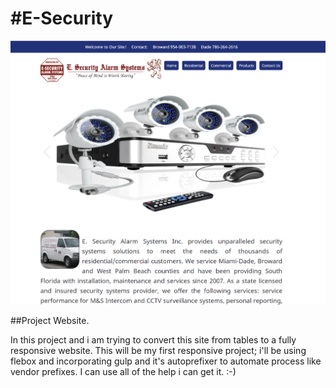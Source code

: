 #E-Security
==========
[![E-Security](hero-img.png)](http://luminoushilt.github.io/E-Security/)

##Project Website.

In this project and i am trying to convert this site from tables to a fully responsive website.  This will be my first responsive project; i'll be using flebox and incorporating gulp and it's autoprefixer to automate process like vendor prefixes.  I can use all of the help i can get it.  :-)